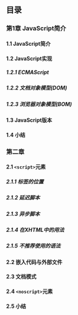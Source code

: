 ## 目录
### 第1章 JavaScript简介
#### 1.1 JavaScript简介
#### 1.2 JavaScript实现
##### 1.2.1 ECMAScript
##### 1.2.2 文档对象模型(DOM)
##### 1.2.3 浏览器对象模型(BOM)
#### 1.3 JavaScript版本
#### 1.4 小结
### 第二章
#### 2.1 `<script>`元素
##### 2.1.1 标签的位置
##### 2.1.2 延迟脚本
##### 2.1.3 异步脚本
##### 2.1.4 在XHTML中的用法
##### 2.1.5 不推荐使用的语法
#### 2.2 嵌入代码与外部文件
#### 2.3 文档模式
#### 2.4 `<noscript>`元素
#### 2.5 小结
